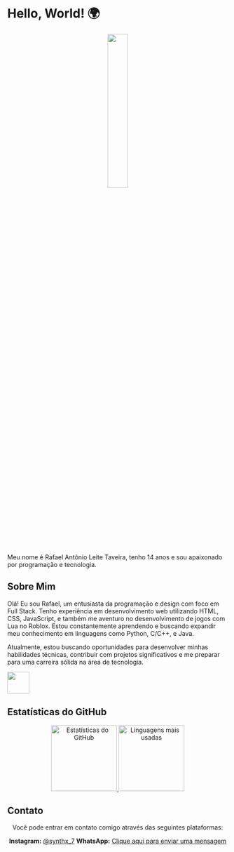 # Hello, World! 🌍

<div align="center">
  <img src="https://media.giphy.com/media/LmNwrBhejkK9EFP504/giphy.gif" width="30%">
</div>

Meu nome é Rafael Antônio Leite Taveira, tenho 14 anos e sou apaixonado por programação e tecnologia.

## Sobre Mim

Olá! Eu sou Rafael, um entusiasta da programação e design com foco em Full Stack. Tenho experiência em desenvolvimento web utilizando HTML, CSS, JavaScript, e também me aventuro no desenvolvimento de jogos com Lua no Roblox. Estou constantemente aprendendo e buscando expandir meu conhecimento em linguagens como Python, C/C++, e Java.

Atualmente, estou buscando oportunidades para desenvolver minhas habilidades técnicas, contribuir com projetos significativos e me preparar para uma carreira sólida na área de tecnologia.

<img src="https://pics.freeicons.io/uploads/icons/png/12785093741551942290-512.png" width="50">


## Estatísticas do GitHub

<div align="center">
  <a href="https://github.com/SynthX7">
    <img height="150em" src="https://github-readme-stats.vercel.app/api?username=synthx7&show_icons=true&theme=dark" alt="Estatísticas do GitHub">
    <img height="150em" src="https://github-readme-stats.vercel.app/api/top-langs/?username=synthx7&layout=compact&theme=dark" alt="Linguagens mais usadas">
  </a>
</div>

## Contato

<div align="center">
  Você pode entrar em contato comigo através das seguintes plataformas:
  
   **Instagram:** [@synthx_7](https://www.instagram.com/synthx_7/)
   **WhatsApp:** [Clique aqui para enviar uma mensagem](https://api.whatsapp.com/send?phone=5516994620899)
</div>
